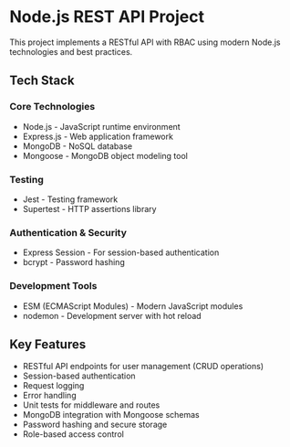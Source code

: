 # Node.js REST API Project

This project implements a RESTful API with RBAC using modern Node.js technologies and best practices.

## Tech Stack

### Core Technologies

- Node.js - JavaScript runtime environment
- Express.js - Web application framework
- MongoDB - NoSQL database
- Mongoose - MongoDB object modeling tool

### Testing

- Jest - Testing framework
- Supertest - HTTP assertions library

### Authentication & Security

- Express Session - For session-based authentication
- bcrypt - Password hashing

### Development Tools

- ESM (ECMAScript Modules) - Modern JavaScript modules
- nodemon - Development server with hot reload

## Key Features

- RESTful API endpoints for user management (CRUD operations)
- Session-based authentication
- Request logging
- Error handling
- Unit tests for middleware and routes
- MongoDB integration with Mongoose schemas
- Password hashing and secure storage
- Role-based access control
